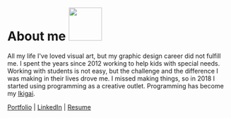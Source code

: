 
# About me <img src="https://media3.giphy.com/media/KqTUO9OHgAW3jhp9JZ/giphy.gif" width="75">

All my life I've loved visual art, but my graphic design career did not fulfill me. I spent the years since 2012 working to help kids with special needs. Working with students is not easy, but the challenge and the difference I was making in their lives drove me. I missed making things, so in 2018 I started using programming as a creative outlet. Programming has become my [Ikigai](https://imageio.forbes.com/blogs-images/chrismyers/files/2018/02/ikigai-1.png?format=png&width=1200).

[Portfolio](https://intrvertmichael.github.io) 
| [LinkedIn](https://www.linkedin.com/in/michaelpaguay/) 
| [Resume](https://intrvertmichael.github.io/resume.pdf)

